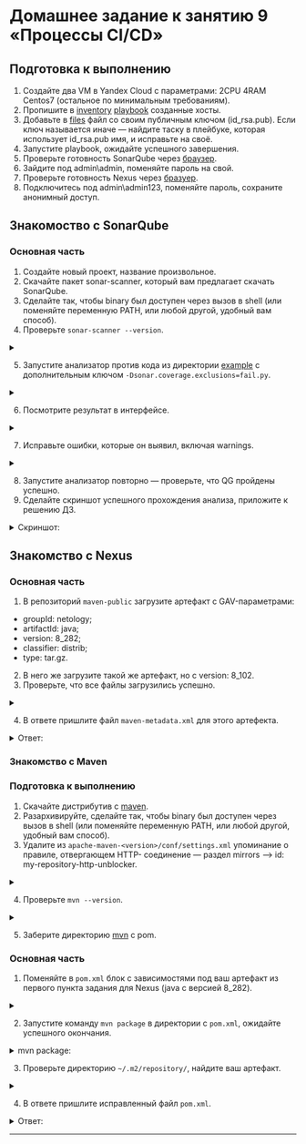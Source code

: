 # Домашнее задание к занятию 9 «Процессы CI/CD»

## Подготовка к выполнению

1. Создайте два VM в Yandex Cloud с параметрами: 2CPU 4RAM Centos7 (остальное по минимальным требованиям).
2. Пропишите в [inventory](./infrastructure/inventory/cicd/hosts.yml) [playbook](./infrastructure/site.yml) созданные хосты.
3. Добавьте в [files](./infrastructure/files/) файл со своим публичным ключом (id_rsa.pub). Если ключ называется иначе — найдите таску в плейбуке, которая использует id_rsa.pub имя, и исправьте на своё.
4. Запустите playbook, ожидайте успешного завершения.
5. Проверьте готовность SonarQube через [браузер](http://localhost:9000).
6. Зайдите под admin\admin, поменяйте пароль на свой.
7.  Проверьте готовность Nexus через [бразуер](http://localhost:8081).
8. Подключитесь под admin\admin123, поменяйте пароль, сохраните анонимный доступ.

## Знакомоство с SonarQube

### Основная часть

1. Создайте новый проект, название произвольное.
2. Скачайте пакет sonar-scanner, который вам предлагает скачать SonarQube.
3. Сделайте так, чтобы binary был доступен через вызов в shell (или поменяйте переменную PATH, или любой другой, удобный вам способ).
4. Проверьте `sonar-scanner --version`.

<details>
<summary>

</summary>

```bash
$ sonar-scanner --version
INFO: Scanner configuration file: /netology_data/HW09-ci-03-cicd/sonar-scanner-4.8.0.2856-linux/conf/sonar-scanner.properties
INFO: Project root configuration file: NONE
INFO: SonarScanner 4.8.0.2856
INFO: Java 11.0.17 Eclipse Adoptium (64-bit)
INFO: Linux 5.4.0-110-generic amd64

```

</details>

5. Запустите анализатор против кода из директории [example](./example) с дополнительным ключом `-Dsonar.coverage.exclusions=fail.py`.


<details>
<summary>

</summary>

```bash
$ sonar-scanner \
>   -Dsonar.projectKey=netology \
>   -Dsonar.sources=. \
>   -Dsonar.host.url=http://158.160.63.122:9000 \
>   -Dsonar.login=e679523c68784bbdc2f1e1fe8e5bc3d9d52a9088 \
>   -Dsonar.coverage.exclusions=fail.py 
INFO: Scanner configuration file: /netology_data/HW09-ci-03-cicd/sonar-scanner-4.8.0.2856-linux/conf/sonar-scanner.properties
INFO: Project root configuration file: NONE
INFO: SonarScanner 4.8.0.2856
INFO: Java 11.0.17 Eclipse Adoptium (64-bit)
INFO: Linux 5.4.0-110-generic amd64
INFO: User cache: /home/vagrant/.sonar/cache
INFO: Analyzing on SonarQube server 9.1.0
INFO: Default locale: "en_US", source code encoding: "UTF-8" (analysis is platform dependent)
INFO: Load global settings
INFO: Load global settings (done) | time=464ms
INFO: Server id: 9CFC3560-AYia_QDbEw6l7mMw7ptT
INFO: User cache: /home/vagrant/.sonar/cache
INFO: Load/download plugins
INFO: Load plugins index
INFO: Load plugins index (done) | time=532ms
INFO: Load/download plugins (done) | time=32995ms
INFO: Process project properties
INFO: Process project properties (done) | time=36ms
INFO: Execute project builders
INFO: Execute project builders (done) | time=2ms
INFO: Project key: netology
INFO: Base dir: /netology_data/HW09-ci-03-cicd/example
INFO: Working dir: /netology_data/HW09-ci-03-cicd/example/.scannerwork
INFO: Load project settings for component key: 'netology'
INFO: Load project settings for component key: 'netology' (done) | time=270ms
INFO: Load quality profiles
INFO: Load quality profiles (done) | time=973ms
INFO: Load active rules
INFO: Load active rules (done) | time=22471ms
INFO: Indexing files...
INFO: Project configuration:
INFO:   Excluded sources for coverage: fail.py
INFO: 1 file indexed
INFO: 0 files ignored because of scm ignore settings
INFO: Quality profile for py: Sonar way
INFO: ------------- Run sensors on module netology
INFO: Load metrics repository
INFO: Load metrics repository (done) | time=176ms
INFO: Sensor Python Sensor [python]
WARN: Your code is analyzed as compatible with python 2 and 3 by default. This will prevent the detection of issues specific to python 2 or python 3. You can get a more precise analysis by setting a python version in your configuration via the parameter "sonar.python.version"
INFO: Starting global symbols computation
INFO: 1 source file to be analyzed
INFO: Load project repositories
INFO: Load project repositories (done) | time=119ms
INFO: 1/1 source file has been analyzed
INFO: Starting rules execution
INFO: 1 source file to be analyzed
INFO: 1/1 source file has been analyzed
INFO: Sensor Python Sensor [python] (done) | time=2524ms
INFO: Sensor Cobertura Sensor for Python coverage [python]
INFO: Sensor Cobertura Sensor for Python coverage [python] (done) | time=36ms
INFO: Sensor PythonXUnitSensor [python]
INFO: Sensor PythonXUnitSensor [python] (done) | time=2ms
INFO: Sensor CSS Rules [cssfamily]
INFO: No CSS, PHP, HTML or VueJS files are found in the project. CSS analysis is skipped.
INFO: Sensor CSS Rules [cssfamily] (done) | time=2ms
INFO: Sensor JaCoCo XML Report Importer [jacoco]
INFO: 'sonar.coverage.jacoco.xmlReportPaths' is not defined. Using default locations: target/site/jacoco/jacoco.xml,target/site/jacoco-it/jacoco.xml,build/reports/jacoco/test/jacocoTestReport.xml
INFO: No report imported, no coverage information will be imported by JaCoCo XML Report Importer
INFO: Sensor JaCoCo XML Report Importer [jacoco] (done) | time=12ms
INFO: Sensor C# Project Type Information [csharp]
INFO: Sensor C# Project Type Information [csharp] (done) | time=1ms
INFO: Sensor C# Analysis Log [csharp]
INFO: Sensor C# Analysis Log [csharp] (done) | time=78ms
INFO: Sensor C# Properties [csharp]
INFO: Sensor C# Properties [csharp] (done) | time=10ms
INFO: Sensor JavaXmlSensor [java]
INFO: Sensor JavaXmlSensor [java] (done) | time=2ms
INFO: Sensor HTML [web]
INFO: Sensor HTML [web] (done) | time=5ms
INFO: Sensor VB.NET Project Type Information [vbnet]
INFO: Sensor VB.NET Project Type Information [vbnet] (done) | time=2ms
INFO: Sensor VB.NET Analysis Log [vbnet]
INFO: Sensor VB.NET Analysis Log [vbnet] (done) | time=28ms
INFO: Sensor VB.NET Properties [vbnet]
INFO: Sensor VB.NET Properties [vbnet] (done) | time=1ms
INFO: ------------- Run sensors on project
INFO: Sensor Zero Coverage Sensor
INFO: Sensor Zero Coverage Sensor (done) | time=1ms
INFO: SCM Publisher SCM provider for this project is: git
INFO: SCM Publisher 1 source file to be analyzed
INFO: SCM Publisher 0/1 source files have been analyzed (done) | time=279ms
WARN: Missing blame information for the following files:
WARN:   * fail.py
WARN: This may lead to missing/broken features in SonarQube
INFO: CPD Executor Calculating CPD for 1 file
INFO: CPD Executor CPD calculation finished (done) | time=20ms
INFO: Analysis report generated in 318ms, dir size=103.2 kB
INFO: Analysis report compressed in 80ms, zip size=14.4 kB
INFO: Analysis report uploaded in 210ms
INFO: ANALYSIS SUCCESSFUL, you can browse http://158.160.63.122:9000/dashboard?id=netology
INFO: Note that you will be able to access the updated dashboard once the server has processed the submitted analysis report
INFO: More about the report processing at http://158.160.63.122:9000/api/ce/task?id=AYibKHi8Ew6l7mMw7uya
INFO: Analysis total time: 35.896 s
INFO: ------------------------------------------------------------------------
INFO: EXECUTION SUCCESS
INFO: ------------------------------------------------------------------------
INFO: Total time: 1:19.467s
INFO: Final Memory: 8M/50M
INFO: ------------------------------------------------------------------------

```

</details>

6. Посмотрите результат в интерфейсе.


<details>
<summary>

</summary>

![img.png](img.png)

![img_1.png](img_1.png)

![img_2.png](img_2.png)

</details>


7. Исправьте ошибки, которые он выявил, включая warnings.

<details>
<summary>

</summary>


```python
def increment(index):
    index += 1
    return index
def get_square(numb):
    return numb*numb
def print_numb(numb):
    print("Number is {}".format(numb))

index = 0
while (index < 10):
    index = increment(index)
    print(get_square(index))
```

</details>

8. Запустите анализатор повторно — проверьте, что QG пройдены успешно.
9. Сделайте скриншот успешного прохождения анализа, приложите к решению ДЗ.


<details>
<summary>
Скриншот:
</summary>

![img_3.png](img_3.png)

</details>

## Знакомство с Nexus

### Основная часть

1. В репозиторий `maven-public` загрузите артефакт с GAV-параметрами:

 *    groupId: netology;
 *    artifactId: java;
 *    version: 8_282;
 *    classifier: distrib;
 *    type: tar.gz.

2. В него же загрузите такой же артефакт, но с version: 8_102.
3. Проверьте, что все файлы загрузились успешно.

<details>
<summary>

</summary>

![img_4.png](img_4.png)

</details>

4. В ответе пришлите файл `maven-metadata.xml` для этого артефекта.

<details>
<summary>
Ответ:
</summary>

[maven-metadata.xml](maven-metadata.xml):

```xml
<?xml version="1.0" encoding="UTF-8"?>
<metadata modelVersion="1.1.0">
  <groupId>netology</groupId>
  <artifactId>java</artifactId>
  <versioning>
    <latest>8_282</latest>
    <release>8_282</release>
    <versions>
      <version>8_102</version>
      <version>8_282</version>
    </versions>
    <lastUpdated>20230620130809</lastUpdated>
  </versioning>
</metadata>
```

</details>

### Знакомство с Maven

### Подготовка к выполнению

1. Скачайте дистрибутив с [maven](https://maven.apache.org/download.cgi).
2. Разархивируйте, сделайте так, чтобы binary был доступен через вызов в shell (или поменяйте переменную PATH, или любой другой, удобный вам способ).
3. Удалите из `apache-maven-<version>/conf/settings.xml` упоминание о правиле, отвергающем HTTP- соединение — раздел mirrors —> id: my-repository-http-unblocker.

<details>
<summary>

</summary>

```bash
$ cat apache-maven-3.9.2/conf/settings.xml 
<?xml version="1.0" encoding="UTF-8"?>

<settings xmlns="http://maven.apache.org/SETTINGS/1.2.0"
          xmlns:xsi="http://www.w3.org/2001/XMLSchema-instance"
          xsi:schemaLocation="http://maven.apache.org/SETTINGS/1.2.0 https://maven.apache.org/xsd/settings-1.2.0.xsd">
  
  <pluginGroups>
  </pluginGroups>

  <proxies> 
  </proxies>

  <servers>
  </servers>

  <mirrors>
    <mirror>
      <mirrorOf>external:http:*</mirrorOf>
      <name>Pseudo repository to mirror external repositories initially using HTTP.</name>
      <url>http://130.193.50.87:8081/repository/maven-public/</url>
      <blocked>false</blocked>
    </mirror>
  </mirrors>

  <profiles>
  </profiles>

</settings>

```

</details>

4. Проверьте `mvn --version`.

<details>
<summary>

</summary>

```bash
$ mvn --version
Apache Maven 3.9.2 (c9616018c7a021c1c39be70fb2843d6f5f9b8a1c)
Maven home: /netology_data/HW09-ci-03-cicd/apache-maven-3.9.2
Java version: 11.0.19, vendor: Ubuntu, runtime: /usr/lib/jvm/java-11-openjdk-amd64
Default locale: en_US, platform encoding: UTF-8
OS name: "linux", version: "5.4.0-110-generic", arch: "amd64", family: "unix"

```

</details>

5. Заберите директорию [mvn](./mvn) с pom.

### Основная часть

1. Поменяйте в `pom.xml` блок с зависимостями под ваш артефакт из первого пункта задания для Nexus (java с версией 8_282).

<details>
<summary>

</summary>

```bash
$ cat pom.xml 
<project xmlns="http://maven.apache.org/POM/4.0.0" xmlns:xsi="http://www.w3.org/2001/XMLSchema-instance"
  xsi:schemaLocation="http://maven.apache.org/POM/4.0.0 http://maven.apache.org/xsd/maven-4.0.0.xsd">
  <modelVersion>4.0.0</modelVersion>
 
  <groupId>com.netology.app</groupId>
  <artifactId>simple-app</artifactId>
  <version>1.0-SNAPSHOT</version>
   <repositories>
    <repository>
      <id>my-repo</id>
      <name>maven-public</name>
      <url>http://130.193.50.87:8081/repository/maven-public/</url>
    </repository>
  </repositories>
  <dependencies>
    <dependency>
      <groupId>netology</groupId>
      <artifactId>java</artifactId>
      <version>8_282</version>
      <classifier>distrib</classifier>
      <type>tar.gz</type>
    </dependency>
  </dependencies>
</project>

```

</details>


2. Запустите команду `mvn package` в директории с `pom.xml`, ожидайте успешного окончания.

<details>
<summary>
mvn package:

</summary>


```bash
$ mvn package
[INFO] Scanning for projects...
[INFO] 
[INFO] --------------------< com.netology.app:simple-app >---------------------
[INFO] Building simple-app 1.0-SNAPSHOT
[INFO]   from pom.xml
[INFO] --------------------------------[ jar ]---------------------------------
[WARNING] The POM for netology:java:tar.gz:distrib:8_282 is missing, no dependency information available
[INFO] 
[INFO] --- resources:3.3.0:resources (default-resources) @ simple-app ---
[WARNING] Using platform encoding (UTF-8 actually) to copy filtered resources, i.e. build is platform dependent!
[INFO] skip non existing resourceDirectory /netology_data/HW09-ci-03-cicd/mvn/src/main/resources
[INFO] 
[INFO] --- compiler:3.10.1:compile (default-compile) @ simple-app ---
[INFO] No sources to compile
[INFO] 
[INFO] --- resources:3.3.0:testResources (default-testResources) @ simple-app ---
[WARNING] Using platform encoding (UTF-8 actually) to copy filtered resources, i.e. build is platform dependent!
[INFO] skip non existing resourceDirectory /netology_data/HW09-ci-03-cicd/mvn/src/test/resources
[INFO] 
[INFO] --- compiler:3.10.1:testCompile (default-testCompile) @ simple-app ---
[INFO] No sources to compile
[INFO] 
[INFO] --- surefire:3.0.0:test (default-test) @ simple-app ---
[INFO] No tests to run.
[INFO] 
[INFO] --- jar:3.3.0:jar (default-jar) @ simple-app ---
[WARNING] JAR will be empty - no content was marked for inclusion!
[INFO] ------------------------------------------------------------------------
[INFO] BUILD SUCCESS
[INFO] ------------------------------------------------------------------------
[INFO] Total time:  4.258 s
[INFO] Finished at: 2023-06-20T14:53:10Z
[INFO] ------------------------------------------------------------------------

```

</details>

3. Проверьте директорию `~/.m2/repository/`, найдите ваш артефакт.

<details>
<summary>

</summary>

```bash
$ ls ~/.m2/repository/netology/java/8_282/
java-8_282-distrib.tar.gz  java-8_282-distrib.tar.gz.lastUpdated  java-8_282-distrib.tar.gz.sha1  java-8_282.pom.lastUpdated  _remote.repositories

```

</details>

4. В ответе пришлите исправленный файл `pom.xml`.

<details>
<summary>
Ответ:
</summary>

[pom.xml](mvn%2Fpom.xml):

```xml
<project xmlns="http://maven.apache.org/POM/4.0.0" xmlns:xsi="http://www.w3.org/2001/XMLSchema-instance"
  xsi:schemaLocation="http://maven.apache.org/POM/4.0.0 http://maven.apache.org/xsd/maven-4.0.0.xsd">
  <modelVersion>4.0.0</modelVersion>
 
  <groupId>com.netology.app</groupId>
  <artifactId>simple-app</artifactId>
  <version>1.0-SNAPSHOT</version>
   <repositories>
    <repository>
      <id>my-repo</id>
      <name>maven-public</name>
      <url>http://130.193.50.87:8081/repository/maven-public/</url>
    </repository>
  </repositories>
  <dependencies>
    <dependency>
      <groupId>netology</groupId>
      <artifactId>java</artifactId>
      <version>8_282</version>
      <classifier>distrib</classifier>
      <type>tar.gz</type>
    </dependency>
  </dependencies>
</project>

```

</details>

---